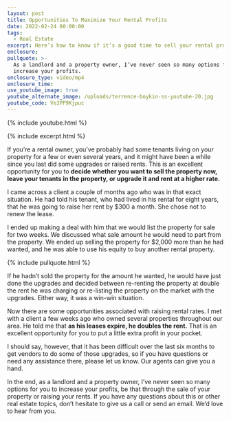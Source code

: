 ```yaml
---
layout: post
title: Opportunities To Maximize Your Rental Profits
date: 2022-02-24 00:00:00
tags:
  - Real Estate
excerpt: Here’s how to know if it’s a good time to sell your rental property.
enclosure:
pullquote: >-
  As a landlord and a property owner, I’ve never seen so many options for you to
  increase your profits.
enclosure_type: video/mp4
enclosure_time:
use_youtube_image: true
youtube_alternate_image: /uploads/terrence-boykin-ss-youtube-20.jpg
youtube_code: Ve3PP9Kjpuc
---
```

{% include youtube.html %}

{% include excerpt.html %}

If you’re a rental owner, you’ve probably had some tenants living on your property for a few or even several years, and it might have been a while since you last did some upgrades or raised rents. This is an excellent opportunity for you to **decide whether you want to sell the property now, leave your tenants in the property, or upgrade it and rent at a higher rate.**

I came across a client a couple of months ago who was in that exact situation. He had told his tenant, who had lived in his rental for eight years, that he was going to raise her rent by $300 a month. She chose not to renew the lease.&nbsp;

I ended up making a deal with him that we would list the property for sale for two weeks. We discussed what sale amount he would need to part from the property. We ended up selling the property for $2,000 more than he had wanted, and he was able to use his equity to buy another rental property.

{% include pullquote.html %}

If he hadn’t sold the property for the amount he wanted, he would have just done the upgrades and decided between re-renting the property at double the rent he was charging or re-listing the property on the market with the upgrades. Either way, it was a win-win situation.

Now there are some opportunities associated with raising rental rates. I met with a client a few weeks ago who owned several properties throughout our area. He told me that **as his leases expire, he doubles the rent.** That is an excellent opportunity for you to put a little extra profit in your pocket.

I should say, however, that it has been difficult over the last six months to get vendors to do some of those upgrades, so if you have questions or need any assistance there, please let us know. Our agents can give you a hand.

In the end, as a landlord and a property owner, I’ve never seen so many options for you to increase your profits, be that through the sale of your property or raising your rents. If you have any questions about this or other real estate topics, don’t hesitate to give us a call or send an email. We’d love to hear from you.
